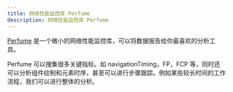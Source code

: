 ```yaml
---
title: 网络性能监控库 Perfume 
description: 网络性能监控库 Perfume 
---
```


[Perfume](https://github.com/Zizzamia/perfume.js/blob/master/README-zh_CN.md) 是一个微小的网络性能监控库，可以将数据报告给你最喜欢的分析工具。

Perfume 可以搜集很多关键指标。如 navigationTiming，FP，FCP 等，同时还可以分析组件绘制和元素时序，甚至可以进行步骤跟踪。例如某些较长时间的工作流程，我们可以进行整体的分析。


